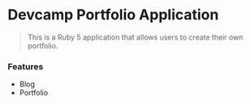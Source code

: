 # Devcamp Portfolio Application

>This is a Ruby 5 application that allows users to create their own portfolio.

### Features

- Blog
- Portfolio
